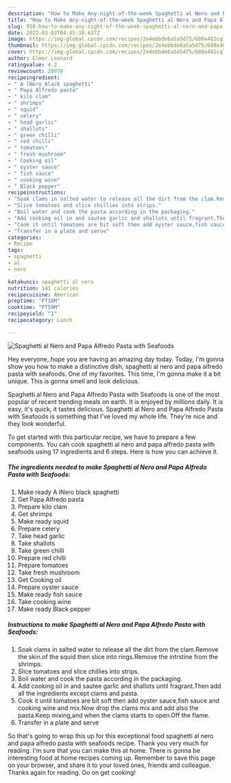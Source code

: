 ```yaml
---
description: "How to Make Any-night-of-the-week Spaghetti al Nero and Papa Alfredo Pasta with Seafoods"
title: "How to Make Any-night-of-the-week Spaghetti al Nero and Papa Alfredo Pasta with Seafoods"
slug: 910-how-to-make-any-night-of-the-week-spaghetti-al-nero-and-papa-alfredo-pasta-with-seafoods
date: 2022-03-03T04:45:10.637Z
image: https://img-global.cpcdn.com/recipes/2e4ebbde6a5a5d75/680x482cq70/spaghetti-al-nero-and-papa-alfredo-pasta-with-seafoods-recipe-main-photo.jpg
thumbnail: https://img-global.cpcdn.com/recipes/2e4ebbde6a5a5d75/680x482cq70/spaghetti-al-nero-and-papa-alfredo-pasta-with-seafoods-recipe-main-photo.jpg
cover: https://img-global.cpcdn.com/recipes/2e4ebbde6a5a5d75/680x482cq70/spaghetti-al-nero-and-papa-alfredo-pasta-with-seafoods-recipe-main-photo.jpg
author: Elmer Leonard
ratingvalue: 4.2
reviewcount: 20978
recipeingredient:
- " A lNero black spaghetti"
- " Papa Alfredo pasta"
- " kilo clam"
- " shrimps"
- " squid"
- " celery"
- " head garlic"
- " shallots"
- " green chilli"
- " red chilli"
- " tomatoes"
- " fresh mushroom"
- " Cooking oil"
- " oyster sauce"
- " fish sauce"
- " cooking wine"
- " Black pepper"
recipeinstructions:
- "Soak clams in salted water to release all the dirt from the clam.Remove the skin.of the squid then slice into rings.Remove the intrstine from the shrimps."
- "Slice tomatoes and slice chillies into strips."
- "Boil water and cook the pasta according in the packaging."
- "Add cooking oil in and sautee garlic and shallots until fragrant.Then add all the ingredients except clams and pasta."
- "Cook it until tomatoes are bit soft then add oyster sauce,fish sauce and cooking wine and mix.Now drop the clams mix and add also the pasta.Keep mixing,and when the clams starts to open.Off the flame."
- "Transfer in a plate and serve"
categories:
- Recipe
tags:
- spaghetti
- al
- nero

katakunci: spaghetti al nero 
nutrition: 141 calories
recipecuisine: American
preptime: "PT16M"
cooktime: "PT59M"
recipeyield: "1"
recipecategory: Lunch

---
```



![Spaghetti al Nero and Papa Alfredo Pasta with Seafoods](https://img-global.cpcdn.com/recipes/2e4ebbde6a5a5d75/680x482cq70/spaghetti-al-nero-and-papa-alfredo-pasta-with-seafoods-recipe-main-photo.jpg)

Hey everyone, hope you are having an amazing day today. Today, I'm gonna show you how to make a distinctive dish, spaghetti al nero and papa alfredo pasta with seafoods. One of my favorites. This time, I'm gonna make it a bit unique. This is gonna smell and look delicious.



Spaghetti al Nero and Papa Alfredo Pasta with Seafoods is one of the most popular of recent trending meals on earth. It is enjoyed by millions daily. It is easy, it's quick, it tastes delicious. Spaghetti al Nero and Papa Alfredo Pasta with Seafoods is something that I've loved my whole life. They're nice and they look wonderful.


To get started with this particular recipe, we have to prepare a few components. You can cook spaghetti al nero and papa alfredo pasta with seafoods using 17 ingredients and 6 steps. Here is how you can achieve it.

<!--inarticleads1-->

##### The ingredients needed to make Spaghetti al Nero and Papa Alfredo Pasta with Seafoods:

1. Make ready  A lNero black spaghetti
1. Get  Papa Alfredo pasta
1. Prepare  kilo clam
1. Get  shrimps
1. Make ready  squid
1. Prepare  celery
1. Take  head garlic
1. Take  shallots
1. Take  green chilli
1. Prepare  red chilli
1. Prepare  tomatoes
1. Take  fresh mushroom
1. Get  Cooking oil
1. Prepare  oyster sauce
1. Make ready  fish sauce
1. Take  cooking wine
1. Make ready  Black pepper




<!--inarticleads2-->

##### Instructions to make Spaghetti al Nero and Papa Alfredo Pasta with Seafoods:

1. Soak clams in salted water to release all the dirt from the clam.Remove the skin.of the squid then slice into rings.Remove the intrstine from the shrimps.
1. Slice tomatoes and slice chillies into strips.
1. Boil water and cook the pasta according in the packaging.
1. Add cooking oil in and sautee garlic and shallots until fragrant.Then add all the ingredients except clams and pasta.
1. Cook it until tomatoes are bit soft then add oyster sauce,fish sauce and cooking wine and mix.Now drop the clams mix and add also the pasta.Keep mixing,and when the clams starts to open.Off the flame.
1. Transfer in a plate and serve




So that's going to wrap this up for this exceptional food spaghetti al nero and papa alfredo pasta with seafoods recipe. Thank you very much for reading. I'm sure that you can make this at home. There is gonna be interesting food at home recipes coming up. Remember to save this page on your browser, and share it to your loved ones, friends and colleague. Thanks again for reading. Go on get cooking!
